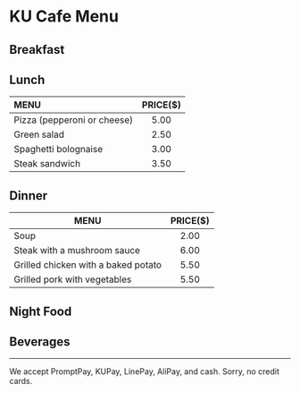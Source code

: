 # KU Cafe Menu


## Breakfast

    

## Lunch 
|   MENU  |   PRICE($)  |
|:--------|:---------:|
| Pizza (pepperoni or cheese) | 5.00       |
| Green salad                 | 2.50       |
| Spaghetti bolognaise        | 3.00       |
| Steak sandwich              | 3.50       |

## Dinner
| MENU | PRICE($) |
|-----------|:-----------:|
| Soup | 2.00 |
| Steak with a mushroom sauce | 6.00 |
| Grilled chicken with a baked potato | 5.50 |
| Grilled pork with vegetables | 5.50 |
## Night Food


## Beverages



---

We accept PromptPay, KUPay, LinePay, AliPay, and cash. Sorry, no credit cards.
